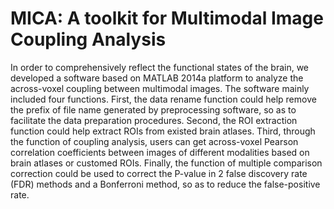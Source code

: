 # MICA: A toolkit for Multimodal Image Coupling Analysis
In order to comprehensively reflect the functional states of the brain, 
we developed a software based on MATLAB 2014a platform to analyze the across-voxel coupling between multimodal images.
The software mainly included four functions. First, the data rename function could help remove the prefix of file name generated by preprocessing software, 
so as to facilitate the data preparation procedures. Second, the ROI extraction function could help extract ROIs from existed brain atlases. 
Third, through the function of coupling analysis, users can get across-voxel Pearson correlation coefficients 
between images of different modalities based on brain atlases or customed ROIs. Finally, the function of multiple comparison
correction could be used to correct the P-value in 2 false discovery rate (FDR) methods and a Bonferroni method, so as to reduce the false-positive rate.
